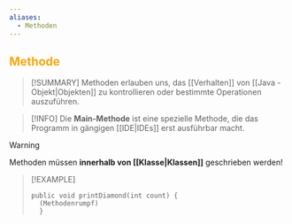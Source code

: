 ```yaml
---
aliases:
  - Methoden
---
```

## <font color = "orange">Methode</font>

>[!SUMMARY]
>Methoden erlauben uns, das [[Verhalten]] von [[Java - Objekt|Objekten]] zu kontrollieren oder bestimmte Operationen auszuführen.

>[!INFO]
>Die **Main-Methode** ist eine spezielle Methode, die das Programm in gängigen [[IDE|IDEs]] erst ausführbar macht.

>[!WARNING]
>Methoden müssen **innerhalb von [[Klasse|Klassen]]** geschrieben werden!

>[!EXAMPLE]
>```
>public void printDiamond(int count) {
>	(Methodenrumpf)
>	}
>```

